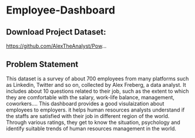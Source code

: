 # Employee-Dashboard
## Download Project Dataset: 
https://github.com/AlexTheAnalyst/Pow...
## Problem Statement
This dataset is a survey of about 700 employees from many platforms such as Linkedin, Twitter and so on, collected by Alex Freberg, a data analyst.
It includes about 10 questions related to their job, such as the extent to which they are comfortable with the salary, work-life balance, management, coworkers.... 
This dashboard provides a good visulaization about employees to employers. it helps human resources analysts understand if the staffs are satisfied with their job in different region of the world. 
Through various ratings, they get to know the situation, psychology and identify suitable trends of human resources management in the world.

